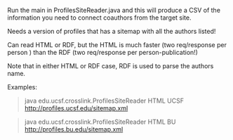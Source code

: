 Run the main in ProfilesSiteReader.java and this will produce a CSV of the information you need to 
connect coauthors from the target site.  

Needs a version of profiles that has a sitemap with all the authors listed!

Can read HTML or RDF, but the HTML is much faster (two req/response per person ) 
than the RDF (two req/response per person-publication!)

Note that in either HTML or RDF case, RDF is used to parse the authors name.

Examples:
>java edu.ucsf.crosslink.ProfilesSiteReader HTML UCSF http://profiles.ucsf.edu/sitemap.xml

>java edu.ucsf.crosslink.ProfilesSiteReader HTML BU http://profiles.bu.edu/sitemap.xml